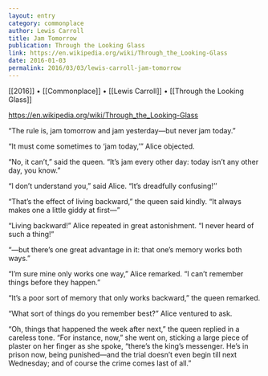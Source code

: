 ```yaml
---
layout: entry
category: commonplace
author: Lewis Carroll
title: Jam Tomorrow
publication: Through the Looking Glass
link: https://en.wikipedia.org/wiki/Through_the_Looking-Glass
date: 2016-01-03
permalink: 2016/03/03/lewis-carroll-jam-tomorrow
---
```


[[2016]] • [[Commonplace]] • [[Lewis Carroll]] • [[Through the Looking Glass]]

https://en.wikipedia.org/wiki/Through_the_Looking-Glass

“The rule is, jam tomorrow and jam yesterday—but never jam today.”

“It must come sometimes to ‘jam today,’” Alice objected.

“No, it can’t,” said the queen. “It’s jam every other day: today isn’t any other day, you know.”

“I don’t understand you,” said Alice. “It’s dreadfully confusing!’’

“That’s the effect of living backward,” the queen said kindly. “It always makes one a little giddy at first—”

“Living backward!” Alice repeated in great astonishment. “I never heard of such a thing!”

“—but there’s one great advantage in it: that one’s memory works both ways.”

“I’m sure mine only works one way,” Alice remarked. “I can’t remember things before they happen.”

“It’s a poor sort of memory that only works backward,” the queen remarked.

“What sort of things do you remember best?” Alice ventured to ask.

“Oh, things that happened the week after next,” the queen replied in a careless tone. “For instance, now,” she went on, sticking a large piece of plaster on her finger as she spoke, “there’s the king’s messenger. He’s in prison now, being punished—and the trial doesn’t even begin till next Wednesday; and of course the crime comes last of all.”
